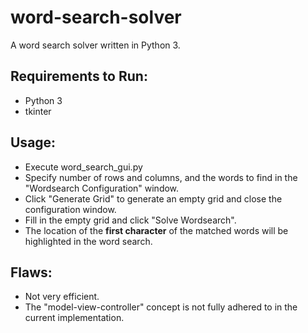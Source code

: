 # word-search-solver
A word search solver written in Python 3.
  
## Requirements to Run:
  * Python 3
  * tkinter
  
  
## Usage:
  * Execute word_search_gui.py
  * Specify number of rows and columns, and the words to find in the "Wordsearch Configuration" window.
  * Click "Generate Grid" to generate an empty grid and close the configuration window.
  * Fill in the empty grid and click "Solve Wordsearch".
  * The location of the **first character** of the matched words will be highlighted in the word search.
  
  
## Flaws:
  * Not very efficient.
  * The "model-view-controller" concept is not fully adhered to in the current implementation.
